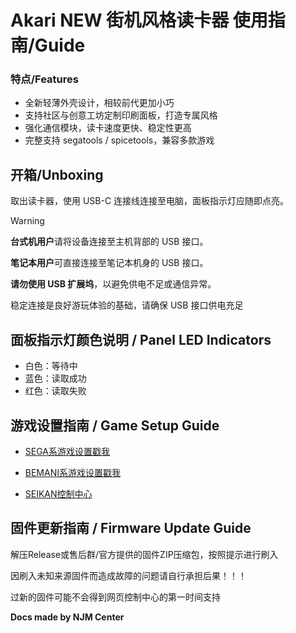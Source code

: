 # Akari NEW 街机风格读卡器 使用指南/Guide

### 特点/Features

- 全新轻薄外壳设计，相较前代更加小巧
- 支持社区与创意工坊定制印刷面板，打造专属风格
- 强化通信模块，读卡速度更快、稳定性更高
- 完整支持 segatools / spicetools，兼容多款游戏

## 开箱/Unboxing

取出读卡器，使用 USB-C 连接线连接至电脑，面板指示灯应随即点亮。

> [!WARNING]
>
> **台式机用户**请将设备连接至主机背部的 USB 接口。
>
> **笔记本用户**可直接连接至笔记本机身的 USB 接口。
>
> **请勿使用 USB 扩展坞**，以避免供电不足或通信异常。
>
> 稳定连接是良好游玩体验的基础，请确保 USB 接口供电充足

## 面板指示灯颜色说明 / Panel LED Indicators

- 白色：等待中
- 蓝色：读取成功
- 红色：读取失败

## 游戏设置指南 / Game Setup Guide

- [SEGA系游戏设置戳我](segatools.md)

- [BEMANI系游戏设置戳我](spicetools.md)

- [SEIKAN控制中心](https://manager.seikan.cn/)

## 固件更新指南 / Firmware Update Guide

解压Release或售后群/官方提供的固件ZIP压缩包，按照提示进行刷入

因刷入未知来源固件而造成故障的问题请自行承担后果！！！

过新的固件可能不会得到网页控制中心的第一时间支持

**Docs made by NJM Center**
